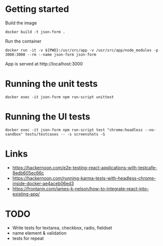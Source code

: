 

# Getting started

Build the image

    docker build -t json-form .

Run the container

    docker run -it -v ${PWD}:/usr/src/app -v /usr/src/app/node_modules -p 3000:3000 --rm --name json-form json-form

App is served at http://localhost:3000

# Running the unit tests

    docker exec -it json-form npm run-script unittest

# Running the UI tests

    docker exec -it json-form npm run-script test "chrome:headless --no-sandbox" tests/testcases -- -s screenshots -S



# Links

 - https://hackernoon.com/e2e-testing-react-applications-with-testcafe-8edb605ec66c
 - https://hackernoon.com/running-karma-tests-with-headless-chrome-inside-docker-ae4aceb06ed3
 - https://frontarm.com/james-k-nelson/how-to-integrate-react-into-existing-app/


# TODO

- Write tests for textarea, checkbox, radio, fieldset
- name element & validation
- tests for repeat